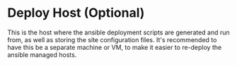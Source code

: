# Deploy Host (Optional)

This is the host where the ansible deployment scripts are generated and run from, as well as storing the site configuration files. It's recommended to have this be a separate machine or VM, to make it easier to re-deploy the ansible managed hosts.
